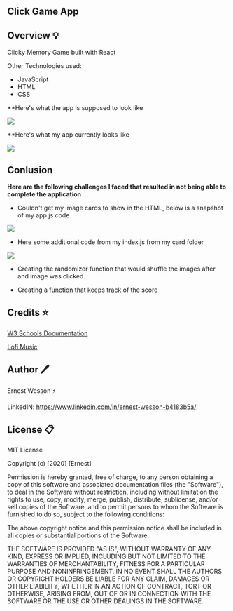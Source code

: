 ## Click Game App


## Overview :bulb:

Clicky Memory Game built with React

Other Technologies used:

- JavaScript
- HTML
- CSS

**Here's what the app is supposed to look like

![](https://i.ibb.co/LZvbzbH/1-click-game.png)


**Here's what my app currently looks like


![](https://i.ibb.co/mHgrPn7/3-current-app.png)


## Conlusion 

**Here are the following challenges I faced that resulted in not being able to complete the application**

- Couldn't get my image cards to show in the HTML, below is a snapshot of my app.js code

![](https://i.ibb.co/VLPYC2F/2-appjs-code.png)

* Here some additional code from my index.js from my card folder

![](https://i.ibb.co/m5wSYy4/3-indexjs-code.png)

- Creating the randomizer function that would shuffle the images after and image was clicked. 

- Creating a function that keeps track of the score



## Credits :star:


[W3 Schools Documentation](w3schools.com)


[Lofi Music](https://www.youtube.com/watch?v=tutZKLeGrCs)

## Author :pen:

Ernest Wesson :zap:

LinkedIN: https://www.linkedin.com/in/ernest-wesson-b4183b5a/




## License :clipboard:


MIT License

Copyright (c) [2020] [Ernest]

Permission is hereby granted, free of charge, to any person obtaining a copy
of this software and associated documentation files (the "Software"), to deal
in the Software without restriction, including without limitation the rights
to use, copy, modify, merge, publish, distribute, sublicense, and/or sell
copies of the Software, and to permit persons to whom the Software is
furnished to do so, subject to the following conditions:

The above copyright notice and this permission notice shall be included in all
copies or substantial portions of the Software.

THE SOFTWARE IS PROVIDED "AS IS", WITHOUT WARRANTY OF ANY KIND, EXPRESS OR
IMPLIED, INCLUDING BUT NOT LIMITED TO THE WARRANTIES OF MERCHANTABILITY,
FITNESS FOR A PARTICULAR PURPOSE AND NONINFRINGEMENT. IN NO EVENT SHALL THE
AUTHORS OR COPYRIGHT HOLDERS BE LIABLE FOR ANY CLAIM, DAMAGES OR OTHER
LIABILITY, WHETHER IN AN ACTION OF CONTRACT, TORT OR OTHERWISE, ARISING FROM,
OUT OF OR IN CONNECTION WITH THE SOFTWARE OR THE USE OR OTHER DEALINGS IN THE
SOFTWARE.
